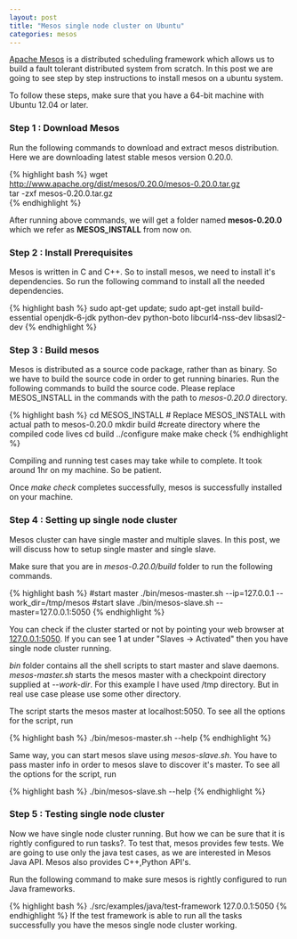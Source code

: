 ```yaml
---           
layout: post
title: "Mesos single node cluster on Ubuntu"
categories: mesos
---
```

[Apache Mesos](http://mesos.apache.org/) is a distributed scheduling framework which allows us to build a fault tolerant distributed system from scratch. In this post we are going to see step by step instructions to install mesos on a ubuntu system.

To follow these steps, make sure that you have a 64-bit machine with Ubuntu 12.04 or later.

### Step 1 : Download Mesos

Run the following commands to download and extract mesos distribution. Here we are downloading latest stable mesos version 0.20.0.

{% highlight bash %}
wget http://www.apache.org/dist/mesos/0.20.0/mesos-0.20.0.tar.gz      
tar -zxf mesos-0.20.0.tar.gz   
{% endhighlight %}

After running above commands, we will get a folder named **mesos-0.20.0** which we refer as **MESOS_INSTALL** from now on.

### Step 2 : Install Prerequisites

Mesos is written in C and C++. So to install mesos, we need to install it's dependencies. So run the following command to install all the needed dependencies.

{% highlight bash %}
sudo apt-get update; sudo apt-get install build-essential openjdk-6-jdk python-dev python-boto libcurl4-nss-dev libsasl2-dev
{% endhighlight %}


### Step 3 : Build mesos 
Mesos is distributed as a source code package, rather than as binary. So we have to build the source code in order to get running binaries. Run the following commands to build the source code. Please replace MESOS_INSTALL in the commands with the path to *mesos-0.20.0* directory.

{% highlight bash %}
cd MESOS_INSTALL # Replace MESOS_INSTALL with actual path to mesos-0.20.0
 mkdir build     #create directory where the compiled code lives
 cd build
 ../configure
 make 
 make check 
{% endhighlight %}

Compiling and running test cases may take while to complete. It took around 1hr on my machine. So be patient.

Once *make check* completes successfully, mesos is successfully installed on your machine.


### Step 4 : Setting up single node cluster
Mesos cluster can have single master and multiple slaves. In this post, we will discuss how to setup single master and single slave.

Make sure that you are in *mesos-0.20.0/build* folder to run the following commands.

{% highlight bash %}
#start master
./bin/mesos-master.sh --ip=127.0.0.1 --work_dir=/tmp/mesos
#start slave
./bin/mesos-slave.sh --master=127.0.0.1:5050
{% endhighlight %}

You can check if the cluster started or not by pointing your web browser at [127.0.0.1:5050](http://127.0.0.1:5050). If you can see 1 at under "Slaves -> Activated" then you have single node cluster running.

*bin* folder contains all the shell scripts to start master and slave daemons. *mesos-master.sh* starts the mesos master with a checkpoint directory supplied at *--work-dir*. For this example I have used /tmp directory. But in real use case please use some other directory. 

The script starts the mesos master at localhost:5050. To see all the options for the script, run 

{% highlight bash %}
./bin/mesos-master.sh --help 
{% endhighlight %}

Same way, you can start mesos slave using *mesos-slave.sh*. You have to pass master info in order to mesos slave to discover it's master. To see all the options for the script, run

{% highlight bash %}
./bin/mesos-slave.sh --help 
{% endhighlight %}


### Step 5 : Testing single node cluster
Now we have single node cluster running. But how we can be sure that it is rightly configured to run tasks?. To test that, mesos provides few tests. We are going to use only the java test cases, as we are interested in Mesos Java API. Mesos also provides C++,Python
API's.

Run the following command to make sure mesos is rightly configured to run Java frameworks.

{% highlight bash %}
./src/examples/java/test-framework 127.0.0.1:5050
{% endhighlight %}
If the test framework is able to run all the tasks successfully you have the mesos single node cluster working.






